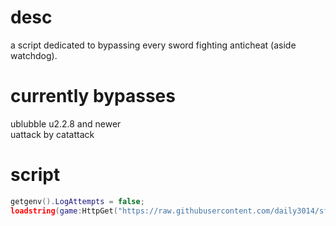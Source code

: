# desc
a script dedicated to bypassing every sword fighting anticheat (aside watchdog).
# currently bypasses
ublubble u2.2.8 and newer<br>
uattack by catattack
# script
```lua
getgenv().LogAttempts = false; 
loadstring(game:HttpGet("https://raw.githubusercontent.com/daily3014/sfing/main/loader.lua"))()
```
